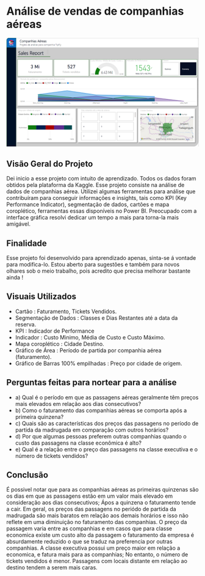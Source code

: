 # Análise de vendas de companhias aéreas
![Texto Alternativo](img/Airline_PB.png)

## Visão Geral do Projeto
Dei inicio a esse projeto com intuito de aprendizado. Todos os dados foram obtidos pela plataforma da Kaggle. Esse projeto consiste na análise de dados de companhias aérea. Utilizei algumas ferramentas para análise que contribuíram para conseguir informações e insights, tais como KPI (Key Performance Indicator), segmentação de dados, cartões e mapa coroplético, ferramentas essas disponíveis no Power BI. Preocupado com a interface gráfica resolvi dedicar um tempo a mais para torna-la mais amigável. 

## Finalidade 
Esse projeto foi desenvolvido para aprendizado apenas, sinta-se á vontade para modifica-lo. Estou aberto para sugestões e também para novos olhares sob o meio trabalho, pois acredito que precisa melhorar bastante ainda ! 

## Visuais Utilizados
- Cartão : Faturamento, Tickets Vendidos.
- Segmentação de Dados : Classes e Dias Restantes até a data da reserva.
- KPI : Indicador de Performance
- Indicador : Custo Minimo, Média de Custo e Custo Máximo.
- Mapa coroplético : Cidade Destino.
- Gráfico de Área : Período de partida por companhia aérea (faturamento).
- Gráfico de Barras 100% empilhadas : Preço por cidade de origem.

## Perguntas feitas para nortear para a análise

- a) Qual é o período em que as passagens aéreas geralmente têm preços mais elevados em relação aos dias consecutivos?
- b) Como o faturamento das companhias aéreas se comporta após a primeira quinzena?
- c) Quais são as características dos preços das passagens no período de partida da madrugada em comparação com outros horários?
- d) Por que algumas pessoas preferem outras companhias quando o custo das passagens na classe econômica é alto?
- e) Qual é a relação entre o preço das passagens na classe executiva e o número de tickets vendidos?

## Conclusão
É possivel notar que para as companhias aéreas as primeiras quinzenas são os dias em que as passagens estão em um valor mais elevado em consideração aos dias consecutivos; Ápos a quinzena o faturamento tende a cair. Em geral, os preços das passagens no periódo de partida da madrugada são mais baratos em relação aos demais horários e isso não reflete em uma diminuição no faturamento das companhias. O preço da passagem varia entre as companhias e em casos que para classe economica existe um custo alto da passagem o faturamento da empresa é absurdamente reduzido o que se traduz na preferencia por outras companhias. A classe executiva possui um preço maior em relação a economica, e fatura mais para as companhias; No entanto, o número de tickets vendidos é menor. Passagens com locais distante em relação ao destino tendem a serem mais caras.
